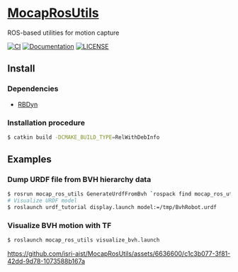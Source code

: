 # [MocapRosUtils](https://github.com/isri-aist/MocapRosUtils)
ROS-based utilities for motion capture

[![CI](https://github.com/isri-aist/MocapRosUtils/actions/workflows/ci.yaml/badge.svg)](https://github.com/isri-aist/MocapRosUtils/actions/workflows/ci.yaml)
[![Documentation](https://img.shields.io/badge/doxygen-online-brightgreen?logo=read-the-docs&style=flat)](https://isri-aist.github.io/MocapRosUtils/)
[![LICENSE](https://img.shields.io/github/license/isri-aist/MocapRosUtils)](https://github.com/isri-aist/MocapRosUtils/blob/master/LICENSE)

## Install

### Dependencies
- [RBDyn](https://github.com/jrl-umi3218/RBDyn)

### Installation procedure
```bash
$ catkin build -DCMAKE_BUILD_TYPE=RelWithDebInfo
```

## Examples

### Dump URDF file from BVH hierarchy data
```bash
$ rosrun mocap_ros_utils GenerateUrdfFromBvh `rospack find mocap_ros_utils`/data/sample_walk.bvh /tmp/BvhRobot.urdf BvhRobot
# Visualize URDF model
$ roslaunch urdf_tutorial display.launch model:=/tmp/BvhRobot.urdf
```

### Visualize BVH motion with TF
```bash
$ roslaunch mocap_ros_utils visualize_bvh.launch
```

https://github.com/isri-aist/MocapRosUtils/assets/6636600/c1c3b077-3f81-42dd-9d78-1073588b167a

